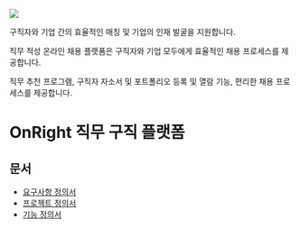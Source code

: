![](https://i.imgur.com/weP0NGA.png)

구직자와 기업 간의 효율적인 매칭 및 기업의 인재 발굴을 지원합니다.</br>

직무 적성 온라인 채용 플랫폼은 구직자와 기업 모두에게 효율적인 채용 프로세스를 제공합니다.</br>

직무 추천 프로그램, 구직자 자소서 및 포트폴리오 등록 및 열람 기능, 편리한 채용 프로세스를 제공합니다.</br>
# OnRight 직무 구직 플랫폼

## 문서

- [요구사항 정의서](https://github.com/nakyeonko3/devcamp-onboarding-04/blob/main/design/%EC%9A%94%EA%B5%AC%EC%82%AC%ED%95%AD%20%EC%A0%95%EC%9D%98%EC%84%9C.md)
- [프로젝트 정의서](https://github.com/nakyeonko3/devcamp-onboarding-04/blob/main/design/%ED%94%84%EB%A1%9C%EC%A0%9D%ED%8A%B8%20%EC%A0%95%EC%9D%98%EC%84%9C.md)
- [기능 정의서](https://github.com/nakyeonko3/devcamp-onboarding-04/blob/main/design/%EA%B8%B0%EB%8A%A5%20%EC%A0%95%EC%9D%98%EC%84%9C.md)
